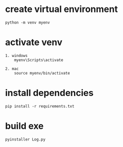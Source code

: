 # create virtual environment

    python -m venv myenv

# activate venv

    1. windows
        myenv\Scripts\activate

    2. mac
        source myenv/bin/activate

# install dependencies

    pip install -r requirements.txt

# build exe

    pyinstaller Log.py
